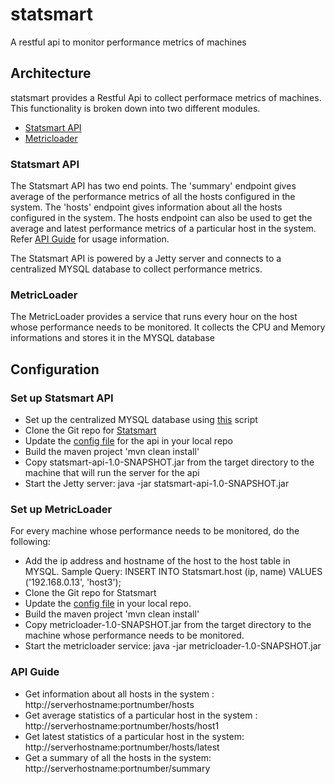 # statsmart
A restful api to monitor performance metrics of machines

## Architecture
statsmart provides a Restful Api to collect performace metrics of machines. This functionality is broken down into two different modules.

- [Statsmart API](#statsmart-api)
- [Metricloader](#metricloader)

### Statsmart API ###
The Statsmart API has two end points. The 'summary' endpoint gives average of the performance metrics of all the hosts configured in the system. The 'hosts' endpoint gives information about all the hosts configured in the system. The hosts endpoint can also be used to get the average and latest performance metrics of a particular host in the system. Refer [API Guide](#api-guide) for usage information.

The Statsmart API is powered by a Jetty server and connects to a centralized MYSQL database to collect performance metrics.

### MetricLoader ###
The MetricLoader provides a service that runs every hour on the host whose performance needs to be monitored. It collects the CPU and Memory informations and stores it in the MYSQL database

## Configuration ##

### Set up Statsmart API ###
- Set up the centralized MYSQL database using [this](https://github.com/venisa/Statsmart/blob/master/src/main/scripts/query.sql) script
- Clone the Git repo for [Statsmart](https://github.com/venisa/statsmart)
- Update the [config file](https://github.com/venisa/Statsmart/blob/master/src/main/resources/config.properties) for the api in your local repo 
- Build the maven project 'mvn clean install'
- Copy statsmart-api-1.0-SNAPSHOT.jar from the target directory to the machine that will run the server for the api
- Start the Jetty server: java -jar statsmart-api-1.0-SNAPSHOT.jar

### Set up MetricLoader ###
For every machine whose performance needs to be monitored, do the following:

- Add the ip address and hostname of the host to the host table in MYSQL. Sample Query: INSERT INTO Statsmart.host (ip, name) VALUES ('192.168.0.13', 'host3');
- Clone the Git repo for Statsmart
- Update the [config file](https://github.com/venisa/MetricLoader/blob/master/src/main/resources/config.properties) in your local repo. 
- Build the maven project 'mvn clean install'
- Copy metricloader-1.0-SNAPSHOT.jar from the target directory to the machine whose performance needs to be monitored.
- Start the metricloader service: java -jar metricloader-1.0-SNAPSHOT.jar

### API Guide ###
- Get information about all hosts in the system : http://serverhostname:portnumber/hosts
- Get average statistics of a particular host in the system : http://serverhostname:portnumber/hosts/host1
- Get latest statistics of a particular host in the system: http://serverhostname:portnumber/hosts/latest
- Get a summary of all the hosts in the system: http://serverhostname:portnumber/summary



